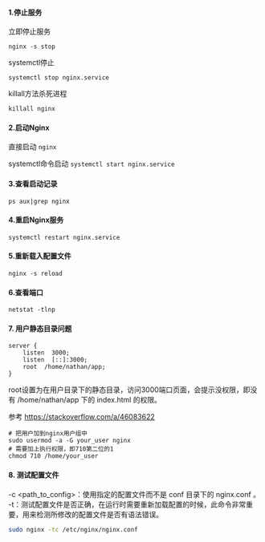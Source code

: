 #### 1.停止服务

立即停止服务

```
nginx -s stop
```

systemctl停止
```
systemctl stop nginx.service
```

killall方法杀死进程
```
killall nginx
```

#### 2.启动Nginx

直接启动 `nginx`

systemctl命令启动 `systemctl start nginx.service`

#### 3.查看启动记录
```
ps aux|grep nginx
```

#### 4.重启Nginx服务
```
systemctl restart nginx.service
```

#### 5.重新载入配置文件
```
nginx -s reload
```

#### 6.查看端口
```
netstat -tlnp
```


#### 7. 用户静态目录问题

```
server {
	listen  3000;
	listen  [::]:3000;
	root  /home/nathan/app;
}
```

root设置为在用户目录下的静态目录，访问3000端口页面，会提示没权限，即没有 /home/nathan/app 下的 index.html 的权限。

参考 https://stackoverflow.com/a/46083622

```
# 把用户加到nginx用户组中
sudo usermod -a -G your_user nginx
# 需要加上执行权限，即710第二位的1
chmod 710 /home/your_user 
```

#### 8. 测试配置文件

-c <path_to_config>：使用指定的配置文件而不是 conf 目录下的 nginx.conf 。  
-t：测试配置文件是否正确，在运行时需要重新加载配置的时候，此命令非常重要，用来检测所修改的配置文件是否有语法错误。

```bash
sudo nginx -tc /etc/nginx/nginx.conf
```
